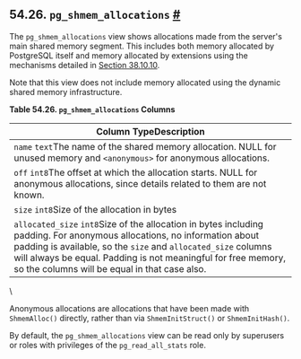 ## 54.26. `pg_shmem_allocations` [#](#VIEW-PG-SHMEM-ALLOCATIONS)

The `pg_shmem_allocations` view shows allocations made from the server's main shared memory segment. This includes both memory allocated by PostgreSQL itself and memory allocated by extensions using the mechanisms detailed in [Section 38.10.10](xfunc-c.html#XFUNC-SHARED-ADDIN "38.10.10. Shared Memory and LWLocks").

Note that this view does not include memory allocated using the dynamic shared memory infrastructure.

**Table 54.26. `pg_shmem_allocations` Columns**

| Column TypeDescription                                                                                                                                                                                                                                                                                      |
| ----------------------------------------------------------------------------------------------------------------------------------------------------------------------------------------------------------------------------------------------------------------------------------------------------------- |
| `name` `text`The name of the shared memory allocation. NULL for unused memory and `<anonymous>` for anonymous allocations.                                                                                                                                                                                  |
| `off` `int8`The offset at which the allocation starts. NULL for anonymous allocations, since details related to them are not known.                                                                                                                                                                         |
| `size` `int8`Size of the allocation in bytes                                                                                                                                                                                                                                                                |
| `allocated_size` `int8`Size of the allocation in bytes including padding. For anonymous allocations, no information about padding is available, so the `size` and `allocated_size` columns will always be equal. Padding is not meaningful for free memory, so the columns will be equal in that case also. |

\

Anonymous allocations are allocations that have been made with `ShmemAlloc()` directly, rather than via `ShmemInitStruct()` or `ShmemInitHash()`.

By default, the `pg_shmem_allocations` view can be read only by superusers or roles with privileges of the `pg_read_all_stats` role.